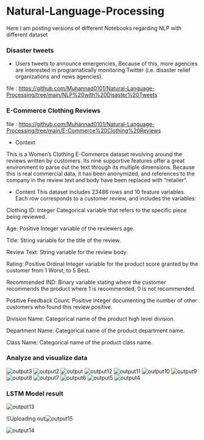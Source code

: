 # Natural-Language-Processing
Here I am posting versions of different Notebooks regarding NLP with different dataset

###  Disaster tweets
- Users tweets to announce emergencies, Because of this, more agencies are interested in programatically monitoring Twitter (i.e. disaster relief organizations and news agencies).

file : https://github.com/Muhannad0101/Natural-Language-Processing/tree/main/NLP%20with%20Disaster%20Tweets

### E-Commerce Clothing Reviews

file : https://github.com/Muhannad0101/Natural-Language-Processing/tree/main/E-Commerce%20Clothing%20Reviews

- Context

This is a Women’s Clothing E-Commerce dataset revolving around the reviews written by customers. Its nine supportive features offer a great environment to parse out the text through its multiple dimensions. Because this is real commercial data, it has been anonymized, and references to the company in the review text and body have been replaced with “retailer”.

- Content
This dataset includes 23486 rows and 10 feature variables. Each row corresponds to a customer review, and includes the variables:

Clothing ID: Integer Categorical variable that refers to the specific piece being reviewed.

Age: Positive Integer variable of the reviewers age.

Title: String variable for the title of the review.

Review Text: String variable for the review body.

Rating: Positive Ordinal Integer variable for the product score granted by the customer from 1 Worst, to 5 Best.

Recommended IND: Binary variable stating where the customer recommends the product where 1 is recommended, 0 is not recommended.

Positive Feedback Count: Positive Integer documenting the number of other customers who found this review positive.

Division Name: Categorical name of the product high level division.

Department Name: Categorical name of the product department name.

Class Name: Categorical name of the product class name.

### Analyze and visualize data
![output3](https://github.com/Muhannad0101/Natural-Language-Processing/assets/102443619/af2792fb-1ba9-4395-b0cf-702e8c384c6a)
![output2](https://github.com/Muhannad0101/Natural-Language-Processing/assets/102443619/2896f7bd-6c88-4a03-9be6-54b3d2ae744e)
![output](https://github.com/Muhannad0101/Natural-Language-Processing/assets/102443619/dda3eb0d-6ef6-4933-a27f-bcd946d62ac3)
![output12](https://github.com/Muhannad0101/Natural-Language-Processing/assets/102443619/7083c02f-6673-4236-8e22-6f57d346bd85)
![output11](https://github.com/Muhannad0101/Natural-Language-Processing/assets/102443619/630dff86-a806-47e7-975c-d3be61465515)
![output10](https://github.com/Muhannad0101/Natural-Language-Processing/assets/102443619/2b1aded3-d0d6-44a5-81bd-781bb5d7f0be)
![output9](https://github.com/Muhannad0101/Natural-Language-Processing/assets/102443619/d7884fbf-31b2-453d-bf31-dc1b103a5302)
![output8](https://github.com/Muhannad0101/Natural-Language-Processing/assets/102443619/d1c85dd7-5259-413a-b424-bfd4578691a8)
![output7](https://github.com/Muhannad0101/Natural-Language-Processing/assets/102443619/d1f7d87e-bd33-45bb-9676-05c9274a77e7)
![output6](https://github.com/Muhannad0101/Natural-Language-Processing/assets/102443619/93ffc70b-3fea-4284-9e2e-21a418a433b1)
![output5](https://github.com/Muhannad0101/Natural-Language-Processing/assets/102443619/bddbfd26-b4e6-4371-8236-ee88b6e9feae)
![output4](https://github.com/Muhannad0101/Natural-Language-Processing/assets/102443619/dcedcd57-a9e4-4b93-9074-0a0f4e0709bb)

### LSTM Model result
![output13](https://github.com/Muhannad0101/Natural-Language-Processing/assets/102443619/c52bb508-a164-486a-8f43-f36f67299823)

![Uploading out![output15](https://github.com/Muhannad0101/Natural-Language-Processing/assets/102443619/68ebc469-4108-449d-a974-1f0a71bf0351)

![output14](https://github.com/Muhannad0101/Natural-Language-Processing/assets/102443619/1b3e61f9-3770-47f7-8f2e-85f4f6338f4e)

